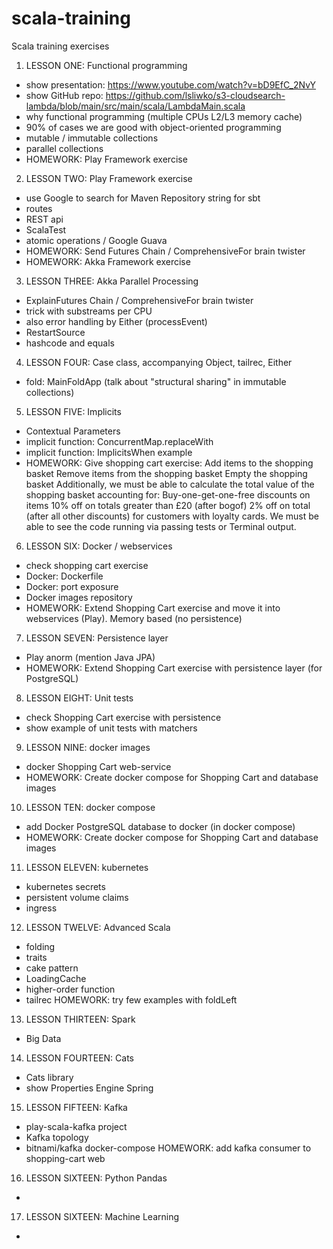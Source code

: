 # scala-training
Scala training exercises


1. LESSON ONE: Functional programming
- show presentation: https://www.youtube.com/watch?v=bD9EfC_2NvY
- show GitHub repo: https://github.com/lsliwko/s3-cloudsearch-lambda/blob/main/src/main/scala/LambdaMain.scala
- why functional programming (multiple CPUs L2/L3 memory cache)
- 90% of cases we are good with object-oriented programming
- mutable / immutable collections
- parallel collections
- HOMEWORK: Play Framework exercise

2. LESSON TWO: Play Framework exercise
- use Google to search for Maven Repository string for sbt 
- routes
- REST api
- ScalaTest
- atomic operations / Google Guava
- HOMEWORK: Send Futures Chain / ComprehensiveFor brain twister
- HOMEWORK: Akka Framework exercise

3. LESSON THREE: Akka Parallel Processing
- ExplainFutures Chain / ComprehensiveFor brain twister
- trick with substreams per CPU
- also error handling by Either (processEvent)
- RestartSource
- hashcode and equals

4. LESSON FOUR: Case class, accompanying Object, tailrec, Either
- fold: MainFoldApp (talk about "structural sharing" in immutable collections)

5. LESSON FIVE: Implicits
- Contextual Parameters
- implicit function: ConcurrentMap.replaceWith
- implicit function: ImplicitsWhen example
- HOMEWORK: Give shopping cart exercise:
Add items to the shopping basket Remove items from the shopping basket Empty the shopping basket Additionally, we must be able to calculate the total value of the shopping basket accounting for:
Buy-one-get-one-free discounts on items 10% off on totals greater than £20 (after bogof) 2% off on total (after all other discounts) for customers with loyalty cards. We must be able to see the code running via passing tests or Terminal output.

6. LESSON SIX: Docker / webservices
- check shopping cart exercise
- Docker: Dockerfile
- Docker: port exposure
- Docker images repository
- HOMEWORK: Extend Shopping Cart exercise and move it into webservices (Play). Memory based (no persistence)

7. LESSON SEVEN: Persistence layer
- Play anorm (mention Java JPA)
- HOMEWORK: Extend Shopping Cart exercise with persistence layer (for PostgreSQL)

8. LESSON EIGHT: Unit tests
- check Shopping Cart exercise with persistence
- show example of unit tests with matchers

9. LESSON NINE: docker images
- docker Shopping Cart web-service
- HOMEWORK: Create docker compose for Shopping Cart and database images

10. LESSON TEN: docker compose 
- add Docker PostgreSQL database to docker (in docker compose)
- HOMEWORK: Create docker compose for Shopping Cart and database images

11. LESSON ELEVEN: kubernetes
- kubernetes secrets
- persistent volume claims
- ingress

12. LESSON TWELVE: Advanced Scala
- folding
- traits
- cake pattern
- LoadingCache
- higher-order function
- tailrec
HOMEWORK: try few examples with foldLeft

13. LESSON THIRTEEN: Spark
- Big Data

14. LESSON FOURTEEN: Cats
- Cats library
- show Properties Engine Spring

15. LESSON FIFTEEN: Kafka
- play-scala-kafka project
- Kafka topology
- bitnami/kafka docker-compose
HOMEWORK: add kafka consumer to shopping-cart web

16. LESSON SIXTEEN: Python Pandas
- 

17. LESSON SIXTEEN: Machine Learning
- 